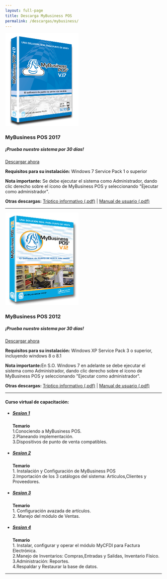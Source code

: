 ```yaml
---
layout: full-page
title: Descarga MyBusiness POS
permalink: /descargas/mybusiness/
---
```


<div class="row">
  <div class="col-sm-4">
    <img src="/images/productos/mybusiness/boxMBP2017.png" class="img-responsive">
  </div>
  <div class="col-sm-8">
    <h3>MyBusiness POS 2017</h3>
    <h5 class="body-xl-color">¡Prueba nuestro sistema por 30 días!</h5>
    <div class="padding-lv4-bottom">
      <a href="/Downloads/SetupMyBusinessPOS2017.zip" class="btn btn-primary">Descargar ahora</a>
    </div>
    <p class="font-size-xs">
      <strong>Requisitos para su instalación:</strong>
      Windows 7 Service Pack 1 o superior
    </p>
    <p class="font-size-xs"><strong>Nota importante:</strong> Se debe ejecutar el sistema como Administrador, dando clic derecho sobre el ícono de MyBusiness POS y seleccionando "Ejecutar como administrador".</p>
    <p class="font-size-xs">
      <strong>Otras descargas:</strong>
      <a href="/Downloads/TripticoMyBusinessPOS2017.pdf">Tríptico informativo (.pdf)</a> | <a href="/Downloads/MyBusinessPOS-2017-Manual-del-Usuario.pdf">Manual de usuario (.pdf)</a>
    </p>
  </div>
</div>
<hr>
<div class="row">
  <div class="col-sm-4">
    <img src="/images/productos/mybusiness/boxMBP2012.jpg" class="img-responsive">
  </div>
  <div class="col-sm-8">
    <h3>MyBusiness POS 2012</h3>
    <h5 class="body-xl-color">¡Prueba nuestro sistema por 30 días!</h5>
    <div class="padding-lv4-bottom">
      <a href="/Downloads/SetupMyBusinessPOS2012.zip" class="btn btn-primary">Descargar ahora</a>
    </div>
    <p class="font-size-xs">
      <strong>Requisitos para su instalación:</strong>
      Windows XP Service Pack 3 o superior, incluyendo windows 8 o 8.1
    </p>
    <p class="font-size-xs"><strong>Nota importante:</strong>En S.O. Windows 7 en adelante se debe ejecutar el sistema como Administrador, dando clic derecho sobre el ícono de MyBusiness POS y seleccionando "Ejecutar como administrador".</p>
    <p class="font-size-xs">
      <strong>Otras descargas:</strong>
      <a href="/Downloads/TripticoMyBusinessPOS2012.pdf">Tríptico informativo (.pdf)</a> | <a href="/Downloads/ManualMyBusinessPOS2012.pdf">Manual de usuario (.pdf)</a>
    </p>
    <hr>
    <h4>Curso virtual de capacitación:</h4>
    <ul class="list-unstyled icon-list">
      <li>
        <i class="fas fa-long-arrow-alt-right margin-lv2-right"></i>
        <h5><a href="#">Sesion 1</a></h5>
        <strong>Temario</strong>
        <br>
        1.Conociendo a MyBusiness POS.
        <br>
        2.Planeando implementación.
        <br>
        3.Dispositivos de punto de venta compatibles.
      </li>
      <li>
        <i class="fas fa-long-arrow-alt-right margin-lv2-right"></i>
        <h5><a href="#">Sesion 2</a></h5>
        <strong>Temario</strong>
        <br>
        1. Instalación y Configuración de MyBusiness POS <br>
        2.Importación de los 3 catálogos del sistema: Artículos,Clientes y Proveedores.
      </li>
      <li>
        <i class="fas fa-long-arrow-alt-right margin-lv2-right"></i>
        <h5><a href="#">Sesion 3</a></h5>
        <strong>Temario</strong>
        <br>
        1. Configuración avazada de artículos. <br>
        2. Manejo del módulo de Ventas.
      </li>
      <li>
        <i class="fas fa-long-arrow-alt-right margin-lv2-right"></i>
        <h5><a href="#">Sesion 4</a></h5>
        <strong>Temario</strong>
        <br>
        1. Instalar, configurar y operar el módulo MyCFDI para Factura Electrónica.
        <br>
        2.Manejo de Inventarios: Compras,Entradas y Salidas, Inventario Físico.
        <br>
        3.Administración: Reportes.
        <br>
        4.Respaldar y Restaurar la base de datos.
      </li>
    </ul>
  </div>
</div>
<hr>
